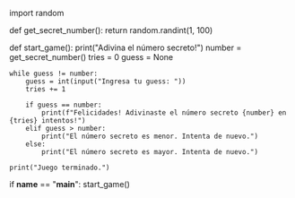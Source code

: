 import random

def get_secret_number():
    return random.randint(1, 100)

def start_game():
    print("Adivina el número secreto!")
    number = get_secret_number()
    tries = 0
    guess = None

    while guess != number:
        guess = int(input("Ingresa tu guess: "))
        tries += 1

        if guess == number:
            print(f"Felicidades! Adivinaste el número secreto {number} en {tries} intentos!")
        elif guess > number:
            print("El número secreto es menor. Intenta de nuevo.")
        else:
            print("El número secreto es mayor. Intenta de nuevo.")

    print("Juego terminado.")

if __name__ == "__main__":
    start_game()
